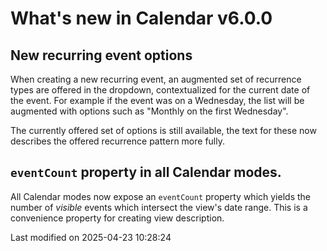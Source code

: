 # What's new in Calendar v6.0.0

## New recurring event options

When creating a new recurring event, an augmented set of recurrence types are offered in the
dropdown, contextualized for the current date of the event. For example if the event was on a
Wednesday, the list will be augmented with options such as "Monthly on the first Wednesday".

The currently offered set of options is still available, the text for these now describes the
offered recurrence pattern more fully.

## `eventCount` property in all Calendar modes.

All Calendar modes now expose an `eventCount` property which yields the number of *visible* events
which intersect the view's date range. This is a convenience property for creating view description.


<p class="last-modified">Last modified on 2025-04-23 10:28:24</p>